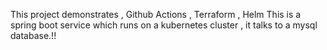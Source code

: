 This project demonstrates , Github Actions , Terraform , Helm 
This is a spring boot service which runs on a kubernetes cluster , it talks to a mysql database.!!